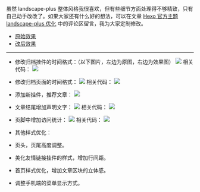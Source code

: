 虽然 landscape-plus 整体风格我很喜欢，但有些细节方面处理得不够精致，只有自己动手改改了。如果大家还有什么好的想法，可以在文章 [Hexo 官方主题 landscape-plus 优化](http://shijiajie.com/2015/08/29/hexo-theme-landscape-plus-optimize/) 中的评论区留言，我为大家定制修改。

- [原始效果](http://jasonxiang.com/landscape-plus/)
- [改后效果](http://shijiajie.com)

--- 

- 修改归档挂件的时间格式：（以下图片，左边为原图，右边为效果图）
![](http://7xkhp9.com1.z0.glb.clouddn.com/blog/hexo-theme-landscape-plus-optimize/1.png?v=1.00)
相关代码：
![](http://7xkhp9.com1.z0.glb.clouddn.com/blog/hexo-theme-landscape-plus-optimize/2.png?v=1.00)


- 修改归档页面的时间格式：
![](http://7xkhp9.com1.z0.glb.clouddn.com/blog/hexo-theme-landscape-plus-optimize/3.png?v=1.00)
相关代码：
![](http://7xkhp9.com1.z0.glb.clouddn.com/blog/hexo-theme-landscape-plus-optimize/4.png?v=1.00)


- 添加新挂件，推荐文章：
![](http://7xkhp9.com1.z0.glb.clouddn.com/blog/hexo-theme-landscape-plus-optimize/5.png?v=1.00)


- 文章结尾增加声明文字：
![](http://7xkhp9.com1.z0.glb.clouddn.com/blog/hexo-theme-landscape-plus-optimize/7.png?v=1.00)
相关代码：
![](http://7xkhp9.com1.z0.glb.clouddn.com/blog/hexo-theme-landscape-plus-optimize/8.png?v=1.00)


- 页脚中增加访问统计：
![](http://7xkhp9.com1.z0.glb.clouddn.com/blog/hexo-theme-landscape-plus-optimize/9.png?v=1.00)
相关代码：
![](http://7xkhp9.com1.z0.glb.clouddn.com/blog/hexo-theme-landscape-plus-optimize/10.png?v=1.00)


- 其他样式优化：
 - 页头，页尾高度调整。
 - 美化友情链接挂件的样式，增加行间距。
 - 首页样式优化，增加文章区块的立体感。
 - 调整手机端的菜单显示方式。
